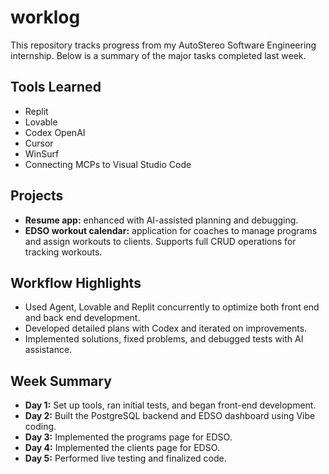 # worklog

This repository tracks progress from my AutoStereo Software Engineering internship. Below is a summary of the major tasks completed last week.

## Tools Learned
- Replit
- Lovable
- Codex OpenAI
- Cursor
- WinSurf
- Connecting MCPs to Visual Studio Code

## Projects
- **Resume app:** enhanced with AI-assisted planning and debugging.
- **EDSO workout calendar:** application for coaches to manage programs and assign workouts to clients. Supports full CRUD operations for tracking workouts.

## Workflow Highlights
- Used Agent, Lovable and Replit concurrently to optimize both front end and back end development.
- Developed detailed plans with Codex and iterated on improvements.
- Implemented solutions, fixed problems, and debugged tests with AI assistance.

## Week Summary
- **Day 1:** Set up tools, ran initial tests, and began front-end development.
- **Day 2:** Built the PostgreSQL backend and EDSO dashboard using Vibe coding.
- **Day 3:** Implemented the programs page for EDSO.
- **Day 4:** Implemented the clients page for EDSO.
- **Day 5:** Performed live testing and finalized code.
